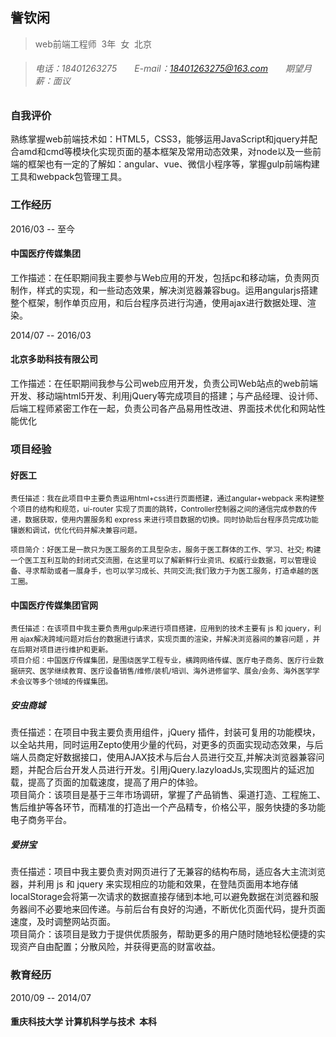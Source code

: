 ## 訾钦闲  
> web前端工程师  3年  女  北京   </br>


> ###### 电话：18401263275　　E-mail：18401263275@163.com　　期望月薪：面议  

### 自我评价
熟练掌握web前端技术如：HTML5，CSS3，能够运用JavaScript和jquery并配合amd和cmd等模块化实现页面的基本框架及常用动态效果，对node以及一些前端的框架也有一定的了解如：angular、vue、微信小程序等，掌握gulp前端构建工具和webpack包管理工具。

### 工作经历

2016/03 -- 至今

#### 中国医疗传媒集团
工作描述：在任职期间我主要参与Web应用的开发，包括pc和移动端，负责网页制作，样式的实现，和一些动态效果，解决浏览器兼容bug。运用angularjs搭建整个框架，制作单页应用，和后台程序员进行沟通，使用ajax进行数据处理、渲染。

2014/07 -- 2016/03

#### 北京多助科技有限公司
工作描述：在任职期间我参与公司web应用开发，负责公司Web站点的web前端开发、移动端html5开发、利用jQuery等完成项目的搭建；与产品经理、设计师、后端工程师紧密工作在一起，负责公司各产品易用性改进、界面技术优化和网站性能优化

### 项目经验

#### 好医工
<small>责任描述：我在此项目中主要负责运用html+css进行页面搭建，通过angular+webpack 来构建整个项目的结构和规范，ui-router 实现了页面的跳转，Controller控制器之间的通信完成参数的传递，数据获取，使用内置服务和 express 来进行项目数据的切换。同时协助后台程序员完成功能镶嵌和调试，优化代码并解决兼容问题。       

项目简介：好医工是一款只为医工服务的工具型杂志，服务于医工群体的工作、学习、社交; 构建一个医工互利互助的封闭式交流圈，在这里可以了解新鲜行业资讯、权威行业数据，可以管理设备、寻求帮助或者一展身手，也可以学习成长、共同交流;我们致力于为医工服务，打造卓越的医工圈。</small>

#### 中国医疗传媒集团官网
<small>责任描述：在该项目中我主要负责用gulp来进行项目搭建，应用到的技术主要有 js 和 jquery，利用 ajax解决跨域问题对后台的数据进行请求，实现页面的渲染，并解决浏览器间的兼容问题 ，并在后期对项目进行维护和更新。    </br>
项目介绍：中国医疗传媒集团，是围绕医学工程专业，横跨网络传媒、医疗电子商务、医疗行业数据研究、医学继续教育、医疗设备销售/维修/装机/培训、海外进修留学、展会/会务、海外医学学术会议等多个领域的传媒集团。</small>

##### 安虫商城
责任描述：在项目中我主要负责用组件，jQuery 插件，封装可复用的功能模块，以全站共用，同时运用Zepto使用少量的代码，对更多的页面实现动态效果，与后端人员商定好数据接口，使用AJAX技术与后台人员进行交互,并解决浏览器兼容问题，并配合后台开发人员进行开发。引用jQuery.lazyloadJs,实现图片的延迟加载，提高了页面的加载速度，提高了用户的体验。   </br>
项目简介：该项目是基于三年市场调研，掌握了产品销售、渠道打造、工程施工、售后维护等各环节，而精准的打造出一个产品精专，价格公平，服务快捷的多功能电子商务平台。

##### 爱拼宝
责任描述：项目中我主要负责对网页进行了无兼容的结构布局，适应各大主流浏览器，并利用 js 和 jquery 来实现相应的功能和效果，在登陆页面用本地存储localStorage会将第一次请求的数据直接存储到本地,可以避免数据在浏览器和服务器间不必要地来回传递。与前后台有良好的沟通，不断优化页面代码，提升页面速度，及时调整网站页面。     </br>
项目简介：该项目是致力于提供优质服务，帮助更多的用户随时随地轻松便捷的实现资产自由配置；分散风险，并获得更高的财富收益。 

### 教育经历

2010/09 -- 2014/07   
#### 重庆科技大学   计算机科学与技术   本科 
